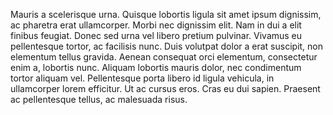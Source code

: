 Mauris a scelerisque urna. Quisque lobortis ligula sit amet ipsum dignissim, ac pharetra erat ullamcorper. Morbi nec dignissim elit. Nam in dui a elit finibus feugiat. Donec sed urna vel libero pretium pulvinar. Vivamus eu pellentesque tortor, ac facilisis nunc. Duis volutpat dolor a erat suscipit, non elementum tellus gravida. Aenean consequat orci elementum, consectetur enim a, lobortis nunc. Aliquam lobortis mauris dolor, nec condimentum tortor aliquam vel. Pellentesque porta libero id ligula vehicula, in ullamcorper lorem efficitur. Ut ac cursus eros. Cras eu dui sapien. Praesent ac pellentesque tellus, ac malesuada risus.